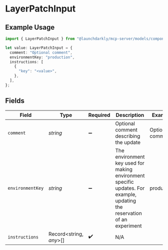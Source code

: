 # LayerPatchInput

## Example Usage

```typescript
import { LayerPatchInput } from "@launchdarkly/mcp-server/models/components";

let value: LayerPatchInput = {
  comment: "Optional comment",
  environmentKey: "production",
  instructions: [
    {
      "key": "<value>",
    },
  ],
};
```

## Fields

| Field                                                                                                                    | Type                                                                                                                     | Required                                                                                                                 | Description                                                                                                              | Example                                                                                                                  |
| ------------------------------------------------------------------------------------------------------------------------ | ------------------------------------------------------------------------------------------------------------------------ | ------------------------------------------------------------------------------------------------------------------------ | ------------------------------------------------------------------------------------------------------------------------ | ------------------------------------------------------------------------------------------------------------------------ |
| `comment`                                                                                                                | *string*                                                                                                                 | :heavy_minus_sign:                                                                                                       | Optional comment describing the update                                                                                   | Optional comment                                                                                                         |
| `environmentKey`                                                                                                         | *string*                                                                                                                 | :heavy_minus_sign:                                                                                                       | The environment key used for making environment specific updates. For example, updating the reservation of an experiment | production                                                                                                               |
| `instructions`                                                                                                           | Record<string, *any*>[]                                                                                                  | :heavy_check_mark:                                                                                                       | N/A                                                                                                                      |                                                                                                                          |